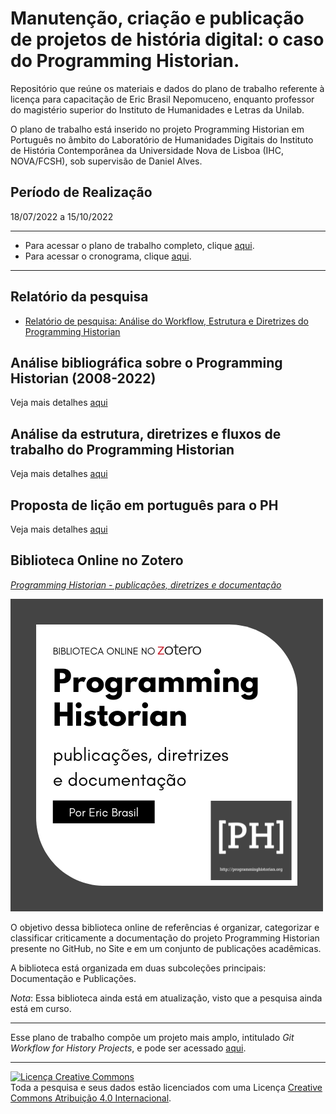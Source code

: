 # Manutenção, criação e publicação de projetos de história digital: o caso do Programming Historian.

Repositório que reúne os materiais e dados do plano de trabalho referente à licença para capacitação de Eric Brasil Nepomuceno, enquanto professor do magistério superior do Instituto de Humanidades e Letras da Unilab.

O plano de trabalho está inserido no projeto Programming Historian em Português no âmbito do Laboratório de Humanidades Digitais do Instituto de História Contemporânea da Universidade Nova de Lisboa (IHC, NOVA/FCSH), sob supervisão de Daniel Alves.

## Período de Realização

18/07/2022 a 15/10/2022

---

- Para acessar o plano de trabalho completo, clique [aqui](plano_de_trabalho.md).
- Para acessar o cronograma, clique [aqui](cronograma.md).

---

## Relatório da pesquisa

- [Relatório de pesquisa: Análise do Workflow, Estrutura e Diretrizes do Programming Historian](/PH_workflow/report_wrokflow.md)

## Análise bibliográfica sobre o Programming Historian (2008-2022)

Veja mais detalhes [aqui](/bibliography/README.md)

## Análise da estrutura, diretrizes e fluxos de trabalho do Programming Historian

Veja mais detalhes [aqui](PH_workflow/README.md)

## Proposta de lição em português para o PH

Veja mais detalhes [aqui](https://github.com/ericbrasiln/git-gh-workflow/blob/main/lesson_proposal/scv-git.md)

## Biblioteca Online no Zotero

[*Programming Historian - publicações, diretrizes e documentação*](https://www.zotero.org/groups/4765521/programming_historian_-_publicaes_diretrizes_e_documentao/)

![logo-bib](img/bib_zot.png)

O objetivo dessa biblioteca online de referências é organizar, categorizar e classificar criticamente a documentação do projeto Programming Historian presente no GitHub, no Site e em um conjunto de publicações acadêmicas.

A biblioteca está organizada em duas subcoleções principais: Documentação e Publicações.

*Nota*: Essa biblioteca ainda está em atualização, visto que a pesquisa ainda está em curso.

---

Esse plano de trabalho compõe um projeto mais amplo, intitulado *Git Workflow for History Projects*, e pode ser acessado [aqui](https://github.com/users/ericbrasiln/projects/4).

---

<a rel="license" href="http://creativecommons.org/licenses/by/4.0/"><img alt="Licença Creative Commons" style="border-width:0" src="https://i.creativecommons.org/l/by/4.0/88x31.png" /></a><br />Toda a pesquisa e seus dados estão licenciados com uma Licença <a rel="license" href="http://creativecommons.org/licenses/by/4.0/">Creative Commons Atribuição 4.0 Internacional</a>.
